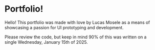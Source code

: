 # Portfolio!
Hello! This portfolio was made with love by Lucas Mosele as a means of showcasing a passion for UI prototyping and development.

Please review the code, but keep in mind 90% of this was written on a single Wednesday, January 15th of 2025.